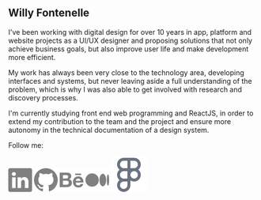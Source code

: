 ## Willy Fontenelle
I've been working with digital design for over 10 years in app, platform and website projects as a UI/UX designer and proposing solutions that not only achieve business goals, but also improve user life and make development more efficient.

My work has always been very close to the technology area, developing interfaces and systems, but never leaving aside a full understanding of the problem, which is why I was also able to get involved with research and discovery processes.

I'm currently studying front end web programming and ReactJS, in order to extend my contribution to the team and the project and ensure more autonomy in the technical documentation of a design system.

Follow me:<p></p>
<a href="https://www.linkedin.com/in/willyfontenelle" target="_blank">
<img src="/linkedin.svg"></a>
<a href="https://github.com/willyfontenelle" target="_blank">
<img src="/github.svg"></a>
<a href="https://www.behance.net/willyfontenelle" target="_blank">
<img src="/behance.svg"></a>
<a href="https://willyfontenelle.medium.com/" target="_blank">
<img src="/medium.svg"></a>
<a href="https://www.figma.com/@willyfontenelle" target="_blank">
<img src="/figma.svg"></a>

